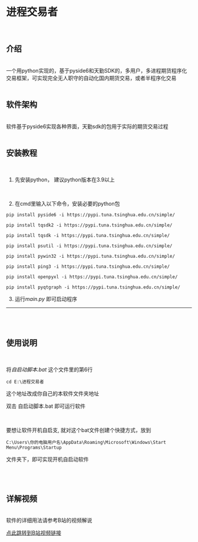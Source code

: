 # 进程交易者
<br/>

## 介绍
<br/>
一个用python实现的，基于pyside6和天勤SDK的，多用户，多进程期货程序化交易框架，可实现完全无人职守的自动化国内期货交易，或者半程序化交易  
<br/><br/>


## 软件架构
<br/>
软件基于pyside6实现各种界面，天勤sdk的包用于实际的期货交易过程  
<br/><br/> 


## 安装教程
<br/>

1. 先安装python， 建议python版本在3.9以上
<br/>

2. 在cmd里输入以下命令，安装必要的python包
~~~
pip install pyside6 -i https://pypi.tuna.tsinghua.edu.cn/simple/

pip install tqsdk2 -i https://pypi.tuna.tsinghua.edu.cn/simple/

pip install tqsdk -i https://pypi.tuna.tsinghua.edu.cn/simple/

pip install psutil -i https://pypi.tuna.tsinghua.edu.cn/simple/

pip install pywin32 -i https://pypi.tuna.tsinghua.edu.cn/simple/

pip install ping3 -i https://pypi.tuna.tsinghua.edu.cn/simple/

pip install openpyxl -i https://pypi.tuna.tsinghua.edu.cn/simple/

pip install pyqtgraph -i https://pypi.tuna.tsinghua.edu.cn/simple/
~~~

3. 运行*main.py*  即可启动程序
   
---


<br/><br/>
## 使用说明
<br/>

将*自启动脚本.bat*  这个文件里的第6行  

~~~
cd E:\进程交易者
~~~

这个地址改成你自己的本软件文件夹地址

双击 自启动脚本.bat 即可运行软件

<br/>

要想让软件开机自启支, 就对这个bat文件创建个快捷方式，放到
~~~
C:\Users\你的电脑用户名\AppData\Roaming\Microsoft\Windows\Start Menu\Programs\Startup 
~~~
文件夹下，即可实现开机自启动软件
<br/><br/><br/><br/>

## 详解视频
<br/>
软件的详细用法请参考B站的视频解说

[点此跳转到B站视频链接](https://www.bilibili.com/video/BV1tY4y177sv?share_source=copy_web&vd_source=0f0ae5e8365c85cd112830a14d80cef6)
